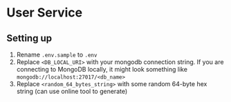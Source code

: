# User Service

## Setting up

1. Rename `.env.sample` to `.env`
2. Replace `<DB_LOCAL_URI>` with your mongodb connection string. If you are connecting to MongoDB locally, it might look something like `mongodb://localhost:27017/<db_name>`
3. Replace `<random_64_bytes_string>` with some random 64-byte hex string (can use online tool to generate)
